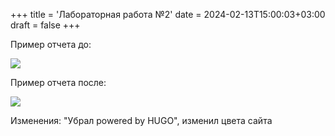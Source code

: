 +++
title = 'Лабораторная работа №2'
date = 2024-02-13T15:00:03+03:00
draft = false
+++

Пример отчета до:

<img src="/herzen-js-portfolio/images/old.png">

Пример отчета после:

<img src="/herzen-js-portfolio/images/new.png">


Изменения: "Убрал powered by HUGO", изменил цвета сайта